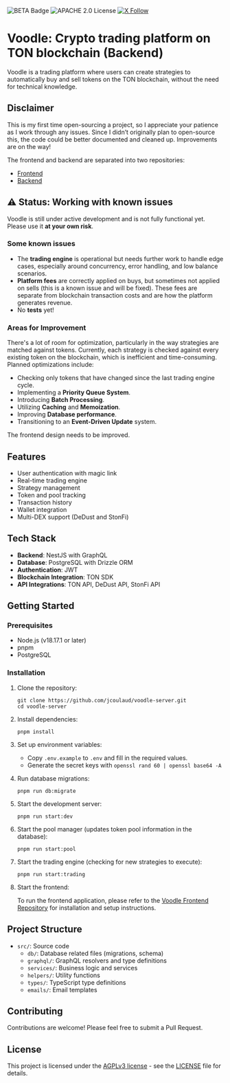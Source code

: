 ![BETA Badge](https://img.shields.io/badge/status-BETA-yellow)
![APACHE 2.0 License](https://img.shields.io/badge/license-APACHE%202.0-green.svg)
[![X Follow](https://img.shields.io/twitter/follow/JulienCoulaud?style=social)](https://twitter.com/JulienCoulaud)

# Voodle: Crypto trading platform on TON blockchain (Backend)

Voodle is a trading platform where users can create strategies to automatically buy and sell tokens on the TON blockchain, without the need for technical knowledge.

## Disclaimer

This is my first time open-sourcing a project, so I appreciate your patience as I work through any issues. Since I didn’t originally plan to open-source this, the code could be better documented and cleaned up. Improvements are on the way!

The frontend and backend are separated into two repositories:

- [Frontend](https://github.com/jcoulaud/voodle-client)
- [Backend](https://github.com/jcoulaud/voodle-server)

## ⚠️ Status: Working with known issues

Voodle is still under active development and is not fully functional yet. Please use it **at your own risk**.

### Some known issues

- The **trading engine** is operational but needs further work to handle edge cases, especially around concurrency, error handling, and low balance scenarios.
- **Platform fees** are correctly applied on buys, but sometimes not applied on sells (this is a known issue and will be fixed). These fees are separate from blockchain transaction costs and are how the platform generates revenue.
- No **tests** yet!

### Areas for Improvement

There's a lot of room for optimization, particularly in the way strategies are matched against tokens. Currently, each strategy is checked against every existing token on the blockchain, which is inefficient and time-consuming. Planned optimizations include:

- Checking only tokens that have changed since the last trading engine cycle.
- Implementing a **Priority Queue System**.
- Introducing **Batch Processing**.
- Utilizing **Caching** and **Memoization**.
- Improving **Database performance**.
- Transitioning to an **Event-Driven Update** system.

The frontend design needs to be improved.

## Features

- User authentication with magic link
- Real-time trading engine
- Strategy management
- Token and pool tracking
- Transaction history
- Wallet integration
- Multi-DEX support (DeDust and StonFi)

## Tech Stack

- **Backend**: NestJS with GraphQL
- **Database**: PostgreSQL with Drizzle ORM
- **Authentication**: JWT
- **Blockchain Integration**: TON SDK
- **API Integrations**: TON API, DeDust API, StonFi API

## Getting Started

### Prerequisites

- Node.js (v18.17.1 or later)
- pnpm
- PostgreSQL

### Installation

1. Clone the repository:

   ```
   git clone https://github.com/jcoulaud/voodle-server.git
   cd voodle-server
   ```

2. Install dependencies:

   ```
   pnpm install
   ```

3. Set up environment variables:

   - Copy `.env.example` to `.env` and fill in the required values.
   - Generate the secret keys with `openssl rand 60 | openssl base64 -A`

4. Run database migrations:

   ```
   pnpm run db:migrate
   ```

5. Start the development server:

   ```
   pnpm run start:dev
   ```

6. Start the pool manager (updates token pool information in the database):

   ```
   pnpm run start:pool
   ```

7. Start the trading engine (checking for new strategies to execute):

   ```
   pnpm run start:trading
   ```

8. Start the frontend:

   To run the frontend application, please refer to the [Voodle Frontend Repository](https://github.com/jcoulaud/voodle-client) for installation and setup instructions.

## Project Structure

- `src/`: Source code
  - `db/`: Database related files (migrations, schema)
  - `graphql/`: GraphQL resolvers and type definitions
  - `services/`: Business logic and services
  - `helpers/`: Utility functions
  - `types/`: TypeScript type definitions
  - `emails/`: Email templates

## Contributing

Contributions are welcome! Please feel free to submit a Pull Request.

## License

This project is licensed under the [AGPLv3 license](./LICENSE) - see the [LICENSE](./LICENSE) file for details.
